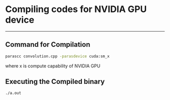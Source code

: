 # Compiling codes for NVIDIA GPU device
---

## Command for Compilation
```bash
parascc convolution.cpp -parasdevice cuda:sm_x 
```
where x is compute capability of NVIDIA GPU

## Executing the Compiled binary
```bash
./a.out
```
